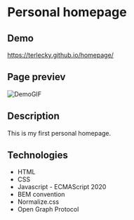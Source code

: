 # Personal homepage

## Demo

https://terlecky.github.io/homepage/

## Page previev

![DemoGIF](https://i.postimg.cc/Y9BkqqWb/homepage-git.gif)

## Description
This is my first personal homepage.

## Technologies
- HTML
- CSS
- Javascript - ECMAScript 2020
- BEM convention
- Normalize.css
- Open Graph Protocol
